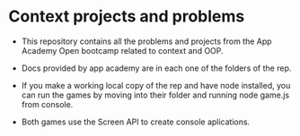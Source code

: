 # Context projects and problems

- This repository contains all the problems and projects from the App Academy Open bootcamp related to context and OOP.

- Docs provided by app academy are in each one of the folders of the rep.

- If you make a working local copy of the rep and have node installed, you can run the games by moving into their folder and running node game.js from console.

- Both games use the Screen API to create console aplications.
